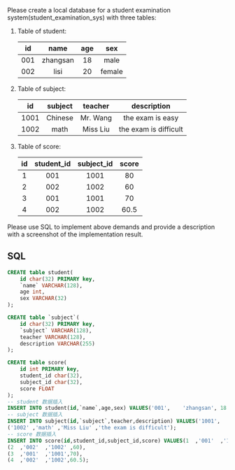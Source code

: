 Please create a local database for a student examination system(student_examination_sys) with three tables:

1. Table of student:

   |  id  | name | age  | sex  |
   | :--: | :--: | :--: | :--: |
   | 001  | zhangsan |  18  |  male  |
   | 002  | lisi |  20  |  female  |

2. Table of subject:

   |  id  | subject | teacher |   description    |
   | :--: | :-----: | :-----: | :--------------: |
   | 1001 |  Chinese   | Mr. Wang  | the exam is easy |
   | 1002 |  math   | Miss Liu  |  the exam is difficult |

3. Table of score:

   |  id  | student_id | subject_id | score |
   | :--: | :--------: | :--------: | :---: |
   |  1   |    001     |    1001    |  80   |
   |  2   |    002     |    1002    |  60   |
   |  3   |    001     |    1001    |  70   |
   |  4   |    002     |    1002    | 60.5  |

Please use SQL to implement above demands and provide a description with a screenshot of the implementation result.

##  SQL
```sql
CREATE table student(
	id char(32) PRIMARY key,
	`name` VARCHAR(128),
	age int,
	sex VARCHAR(32)
);

CREATE table `subject`(
	id char(32) PRIMARY key,
	`subject` VARCHAR(128),
	teacher VARCHAR(128),
	description VARCHAR(255)
);

CREATE table score(
	id int PRIMARY key,
	student_id char(32),
	subject_id char(32),
	score FLOAT
);
-- student 数据插入
INSERT INTO student(id,`name`,age,sex) VALUES('001',	'zhangsan',	18	,'male'),('002',	'lisi',	20	,'female');
-- subject 数据插入
INSERT INTO subject(id,`subject`,teacher,description) VALUES('1001',	'Chinese',	'Mr. Wang','the exam is easy'),
('1002'	,'math'	,'Miss Liu'	,'the exam is difficult');
-- score 数据插入
INSERT INTO score(id,student_id,subject_id,score) VALUES(1	,'001'	,'1001'	,80),
(2	,'002'	,'1002'	,60),
(3	,'001'	,'1001',70),
(4	,'002'	,'1002',60.5);
```

